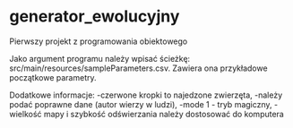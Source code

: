 # generator_ewolucyjny
Pierwszy projekt z programowania obiektowego

Jako argument programu należy wpisać ścieżkę: src/main/resources/sampleParameters.csv.
Zawiera ona przykładowe początkowe parametry.

Dodatkowe informacje:
-czerwone kropki to najedzone zwierzęta,
-należy podać poprawne dane (autor wierzy w ludzi),
-mode 1 - tryb magiczny,
-wielkość mapy i szybkość odświerzania należy dostosować do komputera
